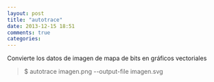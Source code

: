 ```yaml
---
layout: post
title: "autotrace"
date: 2013-12-15 18:51
comments: true
categories: 
---
```

Convierte los datos de imagen de mapa de bits en gráficos vectoriales

>$ autotrace imagen.png --output-file imagen.svg

